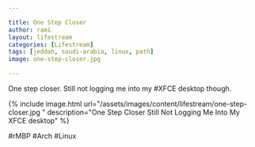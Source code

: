 ```yaml
---

title: One Step Closer
author: rami
layout: lifestream 
categories: [Lifestream]
tags: [jeddah, saudi-arabia, linux, path] 
image: one-step-closer.jpg 

---
```


One step closer. Still not logging me into my #XFCE desktop though.

{% include image.html url="/assets/images/content/lifestream/one-step-closer.jpg " description="One Step Closer Still Not Logging Me Into My XFCE desktop" %}

#rMBP #Arch #Linux 
